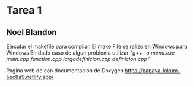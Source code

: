 # Tarea 1
## Noel Blandon
Ejecutar el makefile para compilar. El make File se ralizo en Windows para Windows
En dado caso de algun problema utilizar _"g++ -o menu.exe main.cpp function.cpp largadefinicion.cpp definicion.cpp"_


Pagina web de con documentacion de Doxygen
https://papaya-lokum-5ec8a9.netlify.app/ 